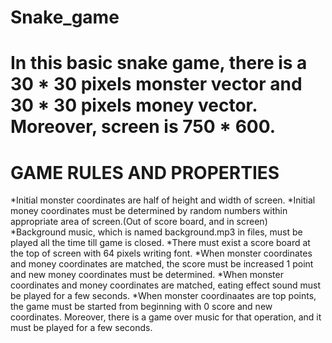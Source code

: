 # Snake_game
# In this basic snake game, there is a 30 * 30 pixels monster vector and 30 * 30 pixels money vector. Moreover, screen is 750 * 600.
# GAME RULES AND PROPERTIES
 *Initial monster coordinates are half of height and width of screen.
 *Initial money coordinates must be determined by random numbers within appropriate area of screen.(Out of score board, and in screen)
 *Background music, which is named background.mp3 in files, must be played all the time till game is closed.
 *There must exist a score board at the top of screen with 64 pixels writing font. 
 *When monster coordinates and money coordinates are matched, the score must be increased 1 point and new money coordinates must be determined.
 *When monster coordinates and money coordinates are matched, eating effect sound must be played for a few seconds.
 *When monster coordinaates are top points, the game must be started from beginning with 0 score and new coordinates. Moreover, there is a game over music for that operation, and it must be played for a few seconds.
